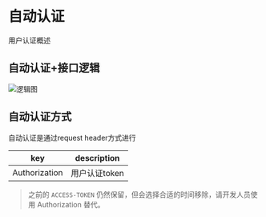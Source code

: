 # 自动认证

用户认证概述

## 自动认证+接口逻辑

![逻辑图](../../.images/api/auth-overview.png)

## 自动认证方式

自动认证是通过request header方式进行

| key      | description |
|----------|:--------:|
| Authorization | 用户认证token |

> 之前的 `ACCESS-TOKEN` 仍然保留，但会选择合适的时间移除，请开发人员使用 Authorization 替代。
